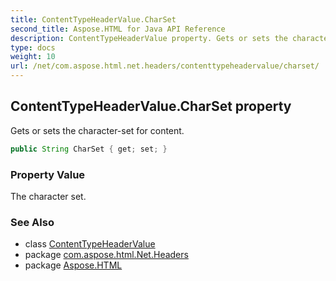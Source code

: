 ```yaml
---
title: ContentTypeHeaderValue.CharSet
second_title: Aspose.HTML for Java API Reference
description: ContentTypeHeaderValue property. Gets or sets the character-set for content
type: docs
weight: 10
url: /net/com.aspose.html.net.headers/contenttypeheadervalue/charset/
---
```

## ContentTypeHeaderValue.CharSet property

Gets or sets the character-set for content.

```java
public String CharSet { get; set; }
```

### Property Value

The character set.

### See Also

* class [ContentTypeHeaderValue](../)
* package [com.aspose.html.Net.Headers](../../contenttypeheadervalue/)
* package [Aspose.HTML](../../../)
